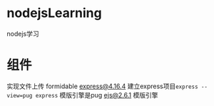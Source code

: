 # nodejsLearning
nodejs学习

# 组件
实现文件上传 formidable 
express@4.16.4 建立express项目`express --view=pug express` 模版引擎是pug
ejs@2.6.1 模版引擎 

